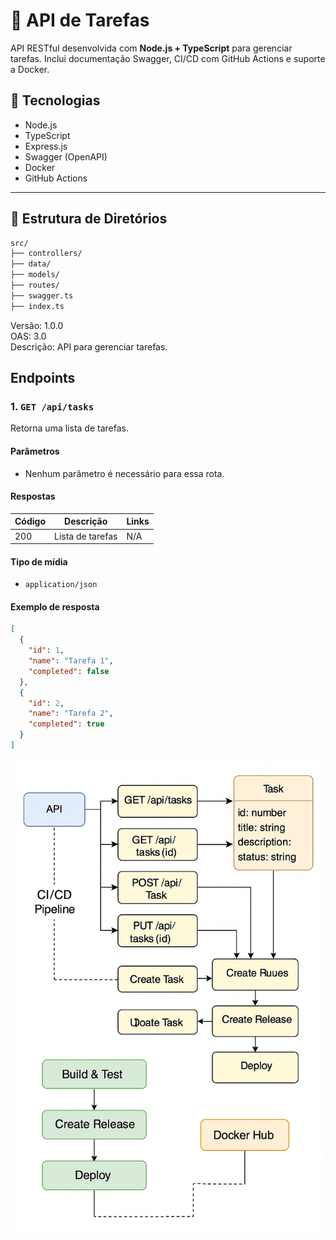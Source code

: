 # 📌 API de Tarefas

API RESTful desenvolvida com **Node.js + TypeScript** para gerenciar tarefas. Inclui documentação Swagger, CI/CD com GitHub Actions e suporte a Docker.

## 🚀 Tecnologias

- Node.js
- TypeScript
- Express.js
- Swagger (OpenAPI)
- Docker
- GitHub Actions

---

## 📂 Estrutura de Diretórios

```bash
src/
├── controllers/
├── data/
├── models/
├── routes/
├── swagger.ts
├── index.ts

```

Versão: 1.0.0  
OAS: 3.0  
Descrição: API para gerenciar tarefas.

## Endpoints

### 1. `GET /api/tasks`
Retorna uma lista de tarefas.

#### Parâmetros
- Nenhum parâmetro é necessário para essa rota.

#### Respostas
| Código | Descrição         | Links |
|--------|-------------------|-------|
| 200    | Lista de tarefas  | N/A   |

#### Tipo de mídia
- `application/json`

#### Exemplo de resposta

```json
[
  {
    "id": 1,
    "name": "Tarefa 1",
    "completed": false
  },
  {
    "id": 2,
    "name": "Tarefa 2",
    "completed": true
  }
]
```
![Diagrama da API](https://github.com/PAULOTEK/desafio-devops/blob/main/%20docs/diagrama-api.png?raw=true)
